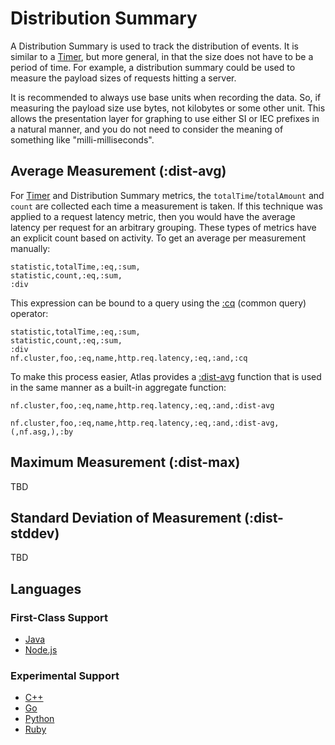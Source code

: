 # Distribution Summary

A Distribution Summary is used to track the distribution of events. It is similar to a [Timer], but
more general, in that the size does not have to be a period of time. For example, a distribution
summary could be used to measure the payload sizes of requests hitting a server.

It is recommended to always use base units when recording the data. So, if measuring the payload
size use bytes, not kilobytes or some other unit. This allows the presentation layer for graphing
to use either SI or IEC prefixes in a natural manner, and you do not need to consider the meaning
of something like "milli-milliseconds".

[Timer]: timer.md

## Average Measurement (:dist-avg)

For [Timer] and Distribution Summary metrics, the `totalTime`/`totalAmount` and `count` are
collected each time a measurement is taken. If this technique was applied to a request latency
metric, then you would have the average latency per request for an arbitrary grouping. These
types of metrics have an explicit count based on activity. To get an average per measurement 
manually:

```
statistic,totalTime,:eq,:sum,
statistic,count,:eq,:sum,
:div
```

This expression can be bound to a query using the [:cq] (common query) operator:

```
statistic,totalTime,:eq,:sum,
statistic,count,:eq,:sum,
:div
nf.cluster,foo,:eq,name,http.req.latency,:eq,:and,:cq
```

To make this process easier, Atlas provides a [:dist-avg] function that is used in the same
manner as a built-in aggregate function:

```
nf.cluster,foo,:eq,name,http.req.latency,:eq,:and,:dist-avg

nf.cluster,foo,:eq,name,http.req.latency,:eq,:and,:dist-avg,(,nf.asg,),:by
```

[:cq]: ../../../asl/ref/cq.md
[:dist-avg]: ../../../asl/ref/dist-avg.md

## Maximum Measurement (:dist-max)

TBD

## Standard Deviation of Measurement (:dist-stddev)

TBD

## Languages

### First-Class Support

* [Java](../../lang/java/meters/dist-summary.md)
* [Node.js](../../lang/nodejs/meters/dist-summary.md)

### Experimental Support

* [C++](../../lang/cpp/meters/dist-summary.md)
* [Go](../../lang/go/meters/dist-summary.md)
* [Python](../../lang/py/meters/dist-summary.md)
* [Ruby](../../lang/rb/meters/dist-summary.md)
